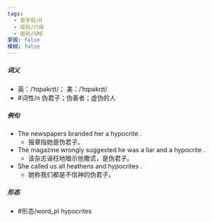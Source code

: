 ```yaml
---
tags:
  - 首字母/H
  - 级别/六级
  - 级别/GRE
掌握: false
模糊: false
---
```

##### 词义
- 英：/ˈhɪpəkrɪt/； 美：/ˈhɪpəkrɪt/
- #词性/n  伪君子；伪善者；虚伪的人
##### 例句
- The newspapers branded her a hypocrite .
	- 报章指她是伪君子。
- The magazine wrongly suggested he was a liar and a hypocrite .
	- 该杂志诬枉地暗示他撒谎，是伪君子。
- She called us all heathens and hypocrites .
	- 她称我们都是不信神的伪君子。
##### 形态
- #形态/word_pl hypocrites

